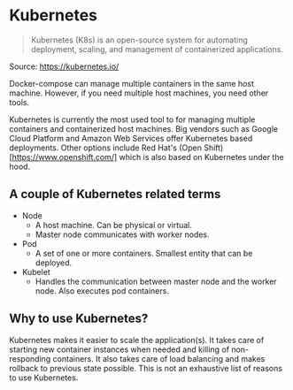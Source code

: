 # Kubernetes

> Kubernetes (K8s) is an open-source system for automating deployment, scaling, and management of containerized applications.

Source: https://kubernetes.io/

Docker-compose can manage multiple containers in the same host machine. However, if you need multiple host machines, you need other tools.

Kubernetes is currently the most used tool to for managing multiple containers and containerized host machines. Big vendors such as Google Cloud Platform and Amazon Web Services offer Kubernetes based deployments. Other options include Red Hat's (Open Shift)[https://www.openshift.com/] which is also based on Kubernetes under the hood.

## A couple of Kubernetes related terms

* Node
    * A host machine. Can be physical or virtual.
    * Master node communicates with worker nodes.
* Pod
    * A set of one or more containers. Smallest entity that can be deployed.
* Kubelet
    * Handles the communication between master node and the worker node. Also executes pod containers.

## Why to use Kubernetes?

Kubernetes makes it easier to scale the application(s). It takes care of starting new container instances when needed and killing of non-responding containers. It also takes care of load balancing and makes rollback to previous state possible. This is not an exhaustive list of reasons to use Kubernetes.

